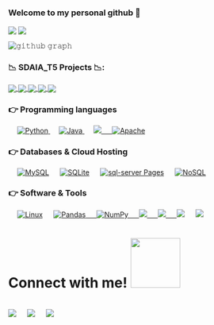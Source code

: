 ### Welcome to my personal github  👋


  <img align="center" src="https://github-readme-stats.vercel.app/api?username=alaanouud&show_icons=true&count_private=true&include_all_commits=true&hide=stars&theme=tokyonight" />
</a>


 <img align="center" src="https://github-readme-streak-stats.herokuapp.com/?user=alaanouud&include_all_commits=true&count_private=true&theme=tokyonight" />
</a>

<!-- ![Github Stats](https://github-readme-stats.vercel.app/api?username=alaanouud&show_icons=true&count_private=true&include_all_commits=true&hide=stars&theme=tokyonight)
![LachlanDev github streak](https://github-readme-streak-stats.herokuapp.com/?user=alaanouud&include_all_commits=true&count_private=true&theme=tokyonight)
 -->
 
 ![𝚐𝚒𝚝𝚑𝚞𝚋 𝚐𝚛𝚊𝚙𝚑](https://activity-graph.herokuapp.com/graph?username=alaanouud&theme=&theme=tokyonight")


### 📉 SDAIA_T5 Projects 📉:
  
<a href="https://github.com/alaanouud/EDA-Project.git">
  <img align="center" src="https://github-readme-stats.vercel.app/api/pin/?username=alaanouud&repo=EDA-Project&theme=tokyonight" />
</a>

<a href="https://github.com/alaanouud/Regression-Project.git">
 <img align="center" src="https://github-readme-stats.vercel.app/api/pin/?username=alaanouud&repo=Regression-Project&theme=tokyonight" />
</a>

<a href="https://github.com/alaanouud/Classification-Project.git">
  <img align="center" src="https://github-readme-stats.vercel.app/api/pin/?username=alaanouud&repo=Classification-Project&theme=tokyonight" />
</a>

<a href="https://github.com/alaanouud/Unsupervised-Project.git">
 <img align="center" src="https://github-readme-stats.vercel.app/api/pin/?username=alaanouud&repo=Unsupervised-Project&theme=tokyonight" />
</a>

<a href="https://github.com/alaanouud/deep-learning.git">
 <img align="center" src="https://github-readme-stats.vercel.app/api/pin/?username=alaanouud&repo=deep-learning&theme=tokyonight" />
</a>



### 👉 Programming languages

<p align="left"> 
  
&emsp;
<a href="https://python.org/">
    <img alt="Python" src="https://img.shields.io/badge/Python-FFD43B?style=for-the-badge&logo=python&logoColor=darkgreen"/>
  </a>
  &emsp;
<a href="https://www.java.com/en/">
    <img alt="Java" src="https://img.shields.io/badge/Java-ED8B00?style=for-the-badge&logo=java&logoColor=white"/>
  </a>
   &emsp;
<a href="#"><img src="http://img.shields.io/badge/c%23%20-%23239120?style=for-the-badge&logo=c-sharp&logoColor=white">
  &emsp;
    <a href="https://www.Apache.com
/Apache-explained//"><img alt="Apache" src="https://img.shields.io/badge/Apache-07405E?style=for-the-badge&logo=Apache&logoColor=white"></a>




### 👉 Databases & Cloud Hosting
<p align="left">
  &emsp;
    <a href="https://www.mysql.com/"><img alt="MySQL" src="https://img.shields.io/badge/MySQL-00000F?style=for-the-badge&logo=mysql&logoColor=white"></a>
  &emsp;
    <a href="https://www.sqlite.org/"><img alt="SQLite" src ="https://img.shields.io/badge/SQLite-07405E?style=for-the-badge&logo=sqlite&logoColor=white"/></a>
 &emsp;
    <a href="https://https://www.microsoft.com/en-us/sql-server/sql-server-downloads"><img alt="sql-server Pages" src="https://img.shields.io/badge/sql-server-FF6F00?style=for-the-badge&logo"></a>
&emsp;
    <a href="https://www.mongodb.com/nosql-explained/"><img alt="NoSQL" src="https://img.shields.io/badge/NoSQL-07405E?style=for-the-badge&logo=NoSQL&logoColor=white"></a>






 ### 👉 Software & Tools
<p>
  &emsp;
    <a href="#"><img alt="Linux" src="https://img.shields.io/badge/Linux-FCC624?style=for-the-badge&logo=linux&logoColor=black"></a>
  &emsp;
<a href="#"><img alt="Pandas" src="https://img.shields.io/badge/pandas-%23150458?style=for-the-badge&logo=pandas&logoColor=white" />
  &emsp;
<a href="#"><img alt="NumPy" src="https://img.shields.io/badge/numpy-%23013243?style=for-the-badge&logo=numpy&logoColor=white" />
  &emsp;
<a href="#"><img src="https://img.shields.io/badge/jquery%20-%230769AD?style=for-the-badge&logo=jquery&logoColor=white"/>
  &emsp;
<a href="#"><img src="https://img.shields.io/badge/-Sass-cc6699?style=for-the-badge&logo=sass&logoColor=ffffff">
  &emsp;
   <a href="#"><img src="https://img.shields.io/badge/Visual_Studio_Code-0078D4?style=for-the-badge&logo=visual%20studio%20code&logoColor=white"></a>
 &emsp;
    <a href="#"><img src="https://img.shields.io/badge/ETL-FCC624?style=for-the-badge&logo=ETL&logoColor=black"></a>

 
  
  
  
  
  
  
  
  
  
  
  
  
  
  <h1> Connect with me! <img src='https://raw.githubusercontent.com/ShahriarShafin/ShahriarShafin/main/Assets/handshake.gif' width="100px"></h1>
<br>	
<a target="_blank" href="https://www.linkedin.com/in/alanoud-almutairi-0236151ab/"><img src="https://img.shields.io/badge/-LinkedIn-0077B5?style=for-the-badge&logo=Linkedin&logoColor=white"></img></a>
&emsp;
<a target="_blank" href="mailto:alaanouud@gmail.com"
><img src="https://img.shields.io/badge/-Gmail-D14836?style=for-the-badge&logo=Gmail&logoColor=white"></img></a>
&emsp;
<a target="_blank" href="https://twitter.com/AlanouudSalem/"><img src="https://img.shields.io/badge/-Twitter-1DA1F2?style=for-the-badge&logo=Twitter&logoColor=white"></img></a>

  
  
  
  
  
  


